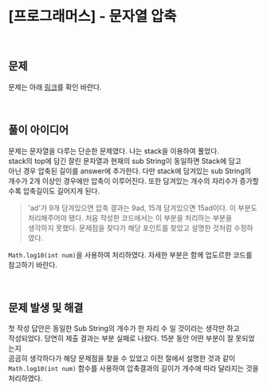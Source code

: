 # [프로그래머스] - 문자열 압축

<br/>

## 문제
문제는 아래 [링크](https://programmers.co.kr/learn/courses/30/lessons/60057)를 확인 바란다.

<br/>

## 풀이 아이디어
문제는 문자열을 다루는 단순한 문제였다. 나는 stack을 이용하여 풀었다.  
stack의 top에 담긴 잘린 문자열과 현재의 sub String이 동일하면 Stack에 담고  
아닌 경우 압축된 길이를 answer에 추가한다. 다만 stack에 담겨있는 sub String의  
개수가 2개 이상인 경우에만 압축이 이루어진다. 또한 담겨있는 개수의 자리수가 증가할  
수록 압축길이도 길어지게 된다.  
> 'ad'가 9개 담겨있으면 압축 결과는 9ad, 15개 담겨있으면 15ad이다. 
이 부분도 처리해주어야 됐다. 처음 작성한 코드에서는 이 부분을 처리하는 부분을  
생각하지 못했다. 문제점을 찾다가 해당 포인트를 찾았고 설명한 것처럼 수정하였다.

`Math.log10(int num)`을 사용하여 처리하였다. 자세한 부분은 함께 업도르한 코드를  
참고하기 바란다.

<br/>

## 문제 발생 및 해결
첫 작성 답안은 동일한 Sub String의 개수가 한 자리 수 일 것이라는 생각만 하고  
작성되었다. 당연히 제출 결과는 부분 실패로 나왔다. 15분 동안 어떤 부분이 잘 못되었는지  
곰곰히 생각하다가 해당 문제점을 찾을 수 있었고 이전 절에서 설명한 것과 같이  
`Math.log10(int num)` 함수를 사용하여 압축결과의 길이가 개수에 따라 달라지는 것을  
처리하였다. 